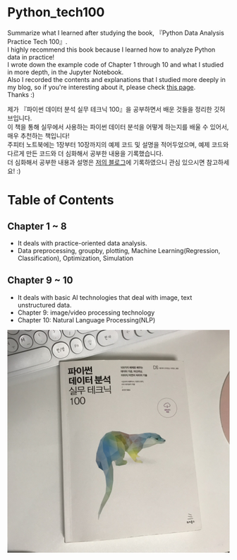 # Python_tech100
Summarize what I learned after studying the book, 『Python Data Analysis Practice Tech 100』.  
I highly recommend this book because I learned how to analyze Python data in practice!  
I wrote down the example code of Chapter 1 through 10 and what I studied in more depth, in the Jupyter Notebook.  
Also I recorded the contents and explanations that I studied more deeply in my blog, so if you're interesting about it, please check [this page](https://suy379.tistory.com/20?category=937254).  
Thanks :)  

제가 『파이썬 데이터 분석 실무 테크닉 100』을 공부하면서 배운 것들을 정리한 깃허브입니다.  
이 책을 통해 실무에서 사용하는 파이썬 데이터 분석을 어떻게 하는지를 배울 수 있어서, 매우 추천하는 책입니다!  
주피터 노트북에는 1장부터 10장까지의 예제 코드 및 설명을 적어두었으며, 예제 코드와 다르게 만든 코드와 더 심화해서 공부한 내용을 기록했습니다.  
더 심화해서 공부한 내용과 설명은 [저의 블로그](https://suy379.tistory.com/20?category=937254)에 기록하였으니 관심 있으시면 참고하세요! :)     


# Table of Contents
## Chapter 1 ~ 8
- It deals with practice-oriented data analysis.
- Data preprocessing, groupby, plotting, Machine Learning(Regression, Classification), Optimization, Simulation

## Chapter 9 ~ 10
- It deals with basic AI technologies that deal with image, text unstructured data.
- Chapter 9: image/video processing technology
- Chapter 10: Natural Language Processing(NLP)


![](img_py100.jpg)
